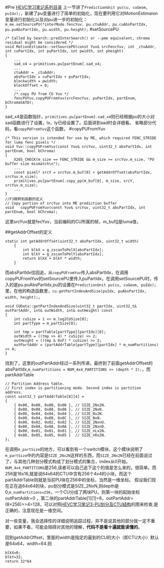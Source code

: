 #Pre 
[HEVC学习笔记系列目录][0]
上一节讲了`PredictionUnit pu(cu, cuGeom, puIdx);`，新建了pu变量进行了简单的初始化，现在要列用它对MotionEstimaion变量进行初始化以及对pu进一步的初始化：
`m_me.setSourcePU(*interMode.fencYuv, pu.ctuAddr, pu.cuAbsPartIdx, pu.puAbsPartIdx, pu.width, pu.height);`
#setSourcePU
```
/* Called by Search::predInterSearch() or --pme equivalent, chroma residual might be considered */
void MotionEstimate::setSourcePU(const Yuv& srcFencYuv, int _ctuAddr, int cuPartIdx, int puPartIdx, int pwidth, int pheight)
{
    ...
    sad_x4 = primitives.pu[partEnum].sad_x4;
    ...
    ctuAddr = _ctuAddr;
    absPartIdx = cuPartIdx + puPartIdx;
    blockwidth = pwidth;
    blockOffset = 0;
    ...
    /* copy PU from CU Yuv */
    fencPUYuv.copyPUFromYuv(srcFencYuv, puPartIdx, partEnum, bChromaSATD);
}
```
sad_x4是函数指针，`primitives.pu[partEnum].sad_x4`则已经根据pu的大小对sad函数进行了设置，lx，ly已经设置了。后面讲到sad时会详细看。
省略部分代码，看`copyPUFromYuv`这个函数，
#copyPUFromYuv
```
/* This version is intended for use by ME, which required FENC_STRIDE for luma fenc pixels */
void Yuv::copyPUFromYuv(const Yuv& srcYuv, uint32_t absPartIdx, int partEnum, bool bChroma)
{	
    X265_CHECK(m_size == FENC_STRIDE && m_size >= srcYuv.m_size, "PU buffer size mismatch\n");
    ...
    const pixel* srcY = srcYuv.m_buf[0] + getAddrOffset(absPartIdx, srcYuv.m_size);
    primitives.pu[partEnum].copy_pp(m_buf[0], m_size, srcY, srcYuv.m_size);
    ...
}
//F3跳转到函数的定义
// Copy portion of srcYuv into ME prediction buffer
void   copyPUFromYuv(const Yuv& srcYuv, uint32_t absPartIdx, int partEnum, bool bChroma);

```
这里srcYuv就是fecYuv，当前编码的CU所属的帧，m_buf[0]是luma值，

##getAddrOffset的定义
```
static int getAddrOffset(uint32_t absPartIdx, uint32_t width)
    {
        int blkX = g_zscanToPelX[absPartIdx];
        int blkY = g_zscanToPelY[absPartIdx];
        return blkX + blkY * width;
    }
```
而absPartIdx往回追，从`copyPUFromYuv`传入absPartIdx，在调用copyPUFromYuv的setSourcePU里传入puPartIdx，在调用setSourcePU时，传入的是pu.puAbsPartIdx,pu的设置在`PredictionUnit pu(cu, cuGeom, puIdx);`里，在他的构造函数里，`cu.getPartIndexAndSize(puIdx, puAbsPartIdx, width, height);`，
```
void CUData::getPartIndexAndSize(uint32_t partIdx, uint32_t& outPartAddr, int& outWidth, int& outHeight) const
{
    int cuSize = 1 << m_log2CUSize[0];
    int partType = m_partSize[0];

    int tmp = partTable[partType][partIdx][0];
    outWidth = ((tmp >> 4) * cuSize) >> 2;
    outHeight = ((tmp & 0xF) * cuSize) >> 2;
    outPartAddr = (partAddrTable[partType][partIdx] * m_numPartitions) >> 4;
}
```
找到了，这里的outPartAddr经过一系列传递，最终到了前面getAddrOffset的absPartIdx,`m_numPartitions = NUM_4x4_PARTITIONS >> (depth * 2);`，而partAddrTable
```
// Partition Address table.
// First index is partitioning mode. Second index is partition address.
const uint32_t partAddrTable[8][4] =
{
    { 0x00, 0x00, 0x00, 0x00 }, // SIZE_2Nx2N.
    { 0x00, 0x08, 0x08, 0x08 }, // SIZE_2NxN.
    { 0x00, 0x04, 0x04, 0x04 }, // SIZE_Nx2N.
    { 0x00, 0x04, 0x08, 0x0C }, // SIZE_NxN.
    { 0x00, 0x02, 0x02, 0x02 }, // SIZE_2NxnU.
    { 0x00, 0x0A, 0x0A, 0x0A }, // SIZE_2NxnD.
    { 0x00, 0x01, 0x01, 0x01 }, // SIZE_nLx2N.
    { 0x00, 0x05, 0x05, 0x05 }  // SIZE_nRx2N.
};
```
在调用`m_partSize`的地方，可以看到有一个switch模块，这个模块说明了`m_partSize`中的内容是`SIZE_2Nx2N`这样的东西，而`SIZE_2Nx2N`已经在前面说过了，与其他几种划分模式构成了划分模式的集合，index从0开始。`NUM_4x4_PARTITIONS`是256,读者可以自己追下这个的值是怎么来的，很简单。而256是16x16,就是说64x64的CTU中含有256个4x4的小块，而这个partAddrTable则就是当前PU块在256中的坐标，当然是一维坐标。
假设我们现在正在追64x64的块，pu划分模式是SIZE_2NxN,则depth是0,`m_numPartitions=256`，一个CU分成了两块PU，则第一块的起始坐标outPartAddr=0 ，第二块的partAddrTable\[1\]\[1\]=8，outPartAddr=(8×256)>>4=128，可以对照[HEVC学习笔记3-PU划分及CTU结构][1]的图来检查,是正确的，注意现在是一维空间。

对一些变量，我会选择性的详细说明追踪过程，并不是说其他的部分就一定不重要，如果不看，可能会阻碍对其他的理解，**代码不是看十遍就能读懂的**。

回到getAddrOffset，里面的width是指定的最到的CU的大小（即CTU大小）默认是64x64，width=64.则
```
blkX=0;
blkY=32;
return 32*64
```

[0]: http://www.findspace.name/easycoding/1434 
[1]:  http://www.findspace.name/easycoding/1453